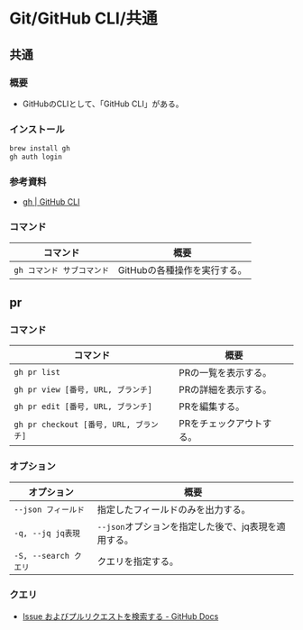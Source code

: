 # Git/GitHub CLI/共通

## 共通

### 概要

- GitHubのCLIとして、「GitHub CLI」がある。

### インストール

```bash
brew install gh
gh auth login
```

### 参考資料

- [gh | GitHub CLI](https://cli.github.com/manual/gh)

### コマンド

| コマンド                   | 概要                         |
| -------------------------- | ---------------------------- |
| `gh コマンド サブコマンド` | GitHubの各種操作を実行する。 |

## pr

### コマンド

| コマンド                               | 概要                     |
| -------------------------------------- | ------------------------ |
| `gh pr list`                           | PRの一覧を表示する。     |
| `gh pr view [番号, URL, ブランチ]`     | PRの詳細を表示する。     |
| `gh pr edit [番号, URL, ブランチ]`     | PRを編集する。           |
| `gh pr checkout [番号, URL, ブランチ]` | PRをチェックアウトする。 |

### オプション

| オプション            | 概要                                                 |
| --------------------- | ---------------------------------------------------- |
| `--json フィールド`   | 指定したフィールドのみを出力する。                   |
| `-q, --jq jq表現`     | `--json`オプションを指定した後で、jq表現を適用する。 |
| `-S, --search クエリ` | クエリを指定する。                                   |

### クエリ

- [Issue およびプルリクエストを検索する - GitHub Docs](https://docs.github.com/ja/search-github/searching-on-github/searching-issues-and-pull-requests)
